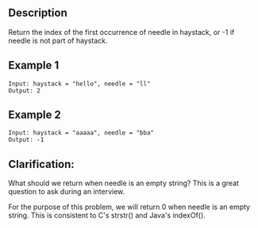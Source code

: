 ## Description

Return the index of the first occurrence of needle in haystack, or -1 if needle is not part of haystack.

## Example 1

```
Input: haystack = "hello", needle = "ll"
Output: 2
```

## Example 2

```
Input: haystack = "aaaaa", needle = "bba"
Output: -1
```

## Clarification:

What should we return when needle is an empty string? This is a great question to ask during an interview.

For the purpose of this problem, we will return 0 when needle is an empty string. This is consistent to C's strstr() and Java's indexOf().
